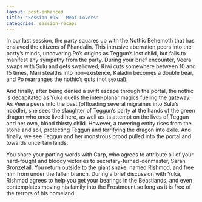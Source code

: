 ```yaml
---
layout: post-enhanced
title: "Session #95 - Meat Lovers"
categories: session-recaps
---
```


In our last session, the party squares up with the Nothic Behemoth that has enslaved the citizens of Phandalin. This intrusive aberration peers into the party’s minds, uncovering Po’s origins as Teggun’s lost child, but fails to manifest any sympathy from the party. During your brief encounter, Veera swaps with Sulu and gets swallowed; Kiwi cuts somewhere between 10 and 15 times, Mari stealths into non-existence, Kaladin becomes a double bear, and Po rearranges the nothic’s guts (not sexual).

And finally, after being denied a swift escape through the portal, the nothic is decapitated as Yuka quells the inter-planar magics fueling the gateway. As Veera peers into the past (offloading several migraines into Sulu’s noodle), she sees the slaughter of Teggun’s party at the hands of the green dragon who once lived here, as well as its attempt on the lives of Teggun and her own, blood thirsty child. However, a towering entity rises from the stone and soil, protecting Teggun and terrifying the dragon into exile. And finally, we see Teggun and her monstrous brood pulled into the portal and towards uncertain lands.

You share your parting words with Carp, who agrees to attribute all of your hard-fought and bloody victories to secretary-turned-denmaster, Sarah Bronzetail. You return outside to the giant snake, named Rishmod, and free him from under the fallen branch. During a brief discussion with Yuka, Rishmod agrees to help you get your bearings in the Beastlands, and even contemplates moving his family into the Frostmount so long as it is free of the terrors of his homeland.

